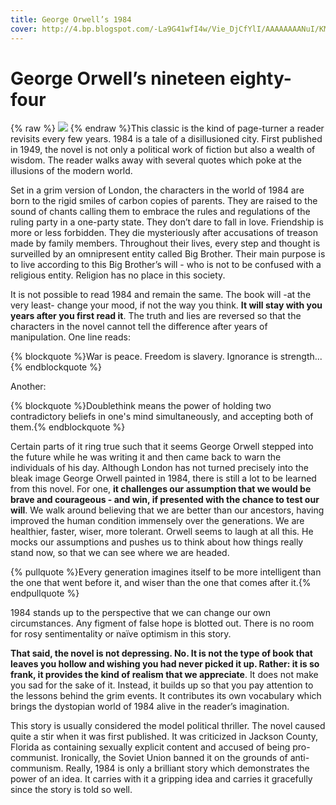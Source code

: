 ```yaml
---
title: George Orwell’s 1984
cover: http://4.bp.blogspot.com/-La9G41wfI4w/Vie_DjCfYlI/AAAAAAAANuI/KMAGqdKGcPo/s1600/1984-19561.jpg
---
```


George Orwell’s nineteen eighty-four
====================================

{% raw %}
<img src="https://images-na.ssl-images-amazon.com/images/I/516GbNBFP6L._SX324_BO1,204,203,200_.jpg" class="book-image">
{% endraw %}This classic is the kind of page-turner a reader revisits every few years. 1984 is a tale of a disillusioned city. First published in 1949, the novel is not only a political work of fiction but also a wealth of wisdom. The reader walks away with several quotes which poke at the illusions of the modern world.
 
Set in a grim version of London, the characters in the world of 1984 are born to the rigid smiles of carbon copies of parents. They are raised to the sound of chants calling them to embrace the rules and regulations of the ruling party in a one-party state. They don’t dare to fall in love. Friendship is more or less forbidden. They die mysteriously after accusations of treason made by family members. Throughout their lives, every step and thought is surveilled by an omnipresent entity called Big Brother. Their main purpose is to live according to this Big Brother’s will - who is not to be confused with a religious entity. Religion has no place in this society.

It is not possible to read 1984 and remain the same. The book will -at the very least- change your mood, if not the way you think. **It will stay with you years after you first read it**. The truth and lies are reversed so that the characters in the novel cannot tell the difference after years of manipulation. One line reads:

{% blockquote %}War is peace. Freedom is slavery. Ignorance is strength...{% endblockquote %}
 
Another:

{% blockquote %}Doublethink means the power of holding two contradictory beliefs in one's mind simultaneously, and accepting both of them.{% endblockquote %}

Certain parts of it ring true such that it seems George Orwell stepped into the future while he was writing it and then came back to warn the individuals of his day. Although London has not turned precisely into the bleak image George Orwell painted in 1984, there is still a lot to be learned from this novel. For one, **it challenges our assumption that we would be brave and courageous - and win, if presented with the chance to test our will**. We walk around believing that we are better than our ancestors, having improved the human condition immensely over the generations. We are healthier, faster, wiser, more tolerant. Orwell seems to laugh at all this. He mocks our assumptions and pushes us to think about how things really stand now, so that we can see where we are headed.
 
{% pullquote %}Every generation imagines itself to be more intelligent than the one that went before it, and wiser than the one that comes after it.{% endpullquote %}

1984 stands up to the perspective that we can change our own circumstances. Any figment of false hope is blotted out. There is no room for rosy sentimentality or naïve optimism in this story.
 
**That said, the novel is not depressing. No. It is not the type of book that leaves you hollow and wishing you had never picked it up. Rather: it is so frank, it provides the kind of realism that we appreciate**. It does not make you sad for the sake of it. Instead, it builds up so that you pay attention to the lessons behind the grim events. It contributes its own vocabulary which brings the dystopian world of 1984 alive in the reader’s imagination.
 
This story is usually considered the model political thriller. The novel caused quite a stir when it was first published. It was criticized in Jackson County, Florida as containing sexually explicit content and accused of being pro-communist. Ironically, the Soviet Union banned it on the grounds of anti-communism. Really, 1984 is only a brilliant story which demonstrates the power of an idea. It carries with it a gripping idea and carries it gracefully since the story is told so well. 
